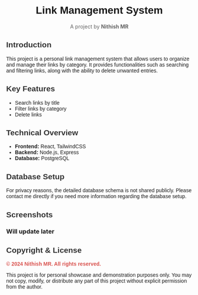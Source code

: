 <h1 style="text-align:center; font-size: 2em; font-family: Arial, sans-serif;">Link Management System</h1>

<p style="text-align:center; font-size: 14px; color: #666;">A project by <strong>Nithish MR</strong></p>

<h2 style="color: #333; font-family: Arial, sans-serif;">Introduction</h2>
<p style="font-family: Arial, sans-serif; font-size: 14px;">
  This project is a personal link management system that allows users to organize and manage their links by category. It provides functionalities such as searching and filtering links, along with the ability to delete unwanted entries.
</p>

<h2 style="color: #333; font-family: Arial, sans-serif;">Key Features</h2>
<ul style="font-family: Arial, sans-serif; font-size: 14px;">
  <li>Search links by title</li>
  <li>Filter links by category</li>
  <li>Delete links</li>
</ul>

<h2 style="color: #333; font-family: Arial, sans-serif;">Technical Overview</h2>
<ul style="font-family: Arial, sans-serif; font-size: 14px;">
  <li><strong>Frontend:</strong> React, TailwindCSS</li>
  <li><strong>Backend:</strong> Node.js, Express</li>
  <li><strong>Database:</strong> PostgreSQL</li>
</ul>

<h2 style="color: #333; font-family: Arial, sans-serif;">Database Setup</h2>
<p style="font-family: Arial, sans-serif; font-size: 14px;">
  For privacy reasons, the detailed database schema is not shared publicly. Please contact me directly if you need more information regarding the database setup.
</p>

<h2 style="color: #333; font-family: Arial, sans-serif;">Screenshots</h2>
<h3>Will update later</h3>
<h2 style="color: #333; font-family: Arial, sans-serif;">Copyright & License</h2>
<p style="font-family: Arial, sans-serif; font-size: 14px; color: #d9534f;"><strong>© 2024 Nithish MR. All rights reserved.</strong></p>
<p style="font-family: Arial, sans-serif; font-size: 14px;">
  This project is for personal showcase and demonstration purposes only. You may not copy, modify, or distribute any part of this project without explicit permission from the author.
</p>
